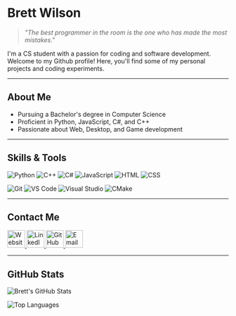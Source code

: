 # Brett Wilson

> _"The best programmer in the room is the one who has made the most mistakes."_


I'm a CS student with a passion for coding and software development. Welcome to my Github profile! Here, you'll find some of my personal projects and coding experiments.

---

## About Me

- Pursuing a Bachelor's degree in Computer Science  
- Proficient in Python, JavaScript, C#, and C++  
- Passionate about Web, Desktop, and Game development  

---

## Skills & Tools

![Python](https://img.shields.io/badge/-Python-3776AB?style=flat&logo=python&logoColor=white)
![C++](https://img.shields.io/badge/-C++-00599C?style=flat&logo=cplusplus&logoColor=white)
![C#](https://img.shields.io/badge/-C%23-239120?style=flat&logo=csharp&logoColor=white)
![JavaScript](https://img.shields.io/badge/-JavaScript-F7DF1E?style=flat&logo=javascript&logoColor=black)
![HTML](https://img.shields.io/badge/-HTML5-E34F26?style=flat&logo=html5&logoColor=white)
![CSS](https://img.shields.io/badge/-CSS3-1572B6?style=flat&logo=css3&logoColor=white)

![Git](https://img.shields.io/badge/-Git-F05032?style=flat&logo=git&logoColor=white)
![VS Code](https://img.shields.io/badge/-VS%20Code-007ACC?style=flat&logo=visualstudiocode&logoColor=white)
![Visual Studio](https://img.shields.io/badge/-Visual%20Studio-5C2D91?style=flat&logo=visualstudio&logoColor=white)
![CMake](https://img.shields.io/badge/-CMake-064F8C?style=flat&logo=cmake&logoColor=white)

---

## Contact Me

<p>
  <a href="https://www.brettwilsondev.com/">
    <img src="https://www.brettwilsondev.com/assets/images/favicon.ico" width="40" height="40" alt="Website"/>
  </a>
  <a href="https://www.linkedin.com/in/brettwilsonbdw/">
    <img src="https://img.icons8.com/ios-filled/50/0A66C2/linkedin.png" width="40" height="40" alt="LinkedIn"/>
  </a>
  <a href="https://github.com/BrettWilsonDev">
    <img src="https://img.icons8.com/ios-glyphs/50/ffffff/github.png" width="40" height="40" alt="GitHub"/>
  </a>
  <a href="mailto:brett.david.wilson.message@outlook.com">
    <img src="https://img.icons8.com/ios-glyphs/50/D14836/new-post.png" width="40" height="40" alt="Email"/>
  </a>
</p>


---

## GitHub Stats

![Brett's GitHub Stats](https://github-readme-stats.vercel.app/api?username=BrettWilsonDev&show_icons=true&theme=radical&hide_border=true)

![Top Languages](https://github-readme-stats.vercel.app/api/top-langs/?username=BrettWilsonDev&layout=compact&theme=radical&hide_border=true)
